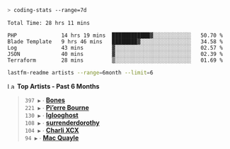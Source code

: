 ```zsh
> coding-stats --range=7d
```

<!--START_SECTION:waka-->

```text
Total Time: 28 hrs 11 mins

PHP              14 hrs 19 mins  ████████████▓░░░░░░░░░░░░   50.70 %
Blade Template   9 hrs 46 mins   ████████▓░░░░░░░░░░░░░░░░   34.58 %
Log              43 mins         ▓░░░░░░░░░░░░░░░░░░░░░░░░   02.57 %
JSON             40 mins         ▓░░░░░░░░░░░░░░░░░░░░░░░░   02.39 %
Terraform        28 mins         ▒░░░░░░░░░░░░░░░░░░░░░░░░   01.69 %
```

<!--END_SECTION:waka-->

```zsh
lastfm-readme artists --range=6month --limit=6
```

<!--START_LASTFM_ARTISTS:{"period": "6month", "rows": 6}-->
<a href="https://last.fm" target="_blank"><img src="https://user-images.githubusercontent.com/17434202/215290617-e793598d-d7c9-428f-9975-156db1ba89cc.svg" alt="Last.fm Logo" width="18" height="13"/></a> **Top Artists - Past 6 Months**

> `397 ▶️` ∙ **[Bones](https://www.last.fm/music/Bones)**<br/>
> `221 ▶️` ∙ **[Pi’erre Bourne](https://www.last.fm/music/Pi%E2%80%99erre+Bourne)**<br/>
> `130 ▶️` ∙ **[Iglooghost](https://www.last.fm/music/Iglooghost)**<br/>
> `108 ▶️` ∙ **[surrenderdorothy](https://www.last.fm/music/surrenderdorothy)**<br/>
> `104 ▶️` ∙ **[Charli XCX](https://www.last.fm/music/Charli+XCX)**<br/>
> `94 ▶️` ∙ **[Mac Quayle](https://www.last.fm/music/Mac+Quayle)**<br/>
<!--END_LASTFM_ARTISTS-->

